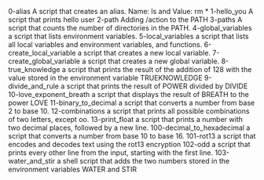 0-alias 
A script that creates an alias. Name: ls and Value: rm *
1-hello_you 
A script that prints hello user
2-path
Adding /action to the PATH
3-paths
A script that counts the number of directories in the PATH.
4-global_variables
a script that lists environment variables.
5-local_variables
a script that lists all local variables and environment variables, and functions.
6-create_local_variable
 a script that creates a new local variable.
7-create_global_variable
a script that creates a new global variable.
8-true_knowledge
a script that prints the result of the addition of 128 with the value stored in the environment variable TRUEKNOWLEDGE
9-divide_and_rule
 a script that prints the result of POWER divided by DIVIDE
10-love_exponent_breath
 a script that displays the result of BREATH to the power LOVE
11-binary_to_decimal
a script that converts a number from base 2 to base 10.
12-combinations
 a script that prints all possible combinations of two letters, except oo.
13-print_float
a script that prints a number with two decimal places, followed by a new line.
100-decimal_to_hexadecimal
 a script that converts a number from base 10 to base 16.
101-rot13
a script that encodes and decodes text using the rot13 encryption
102-odd
a script that prints every other line from the input, starting with the first line.
103-water_and_stir
a shell script that adds the two numbers stored in the environment variables WATER and STIR
